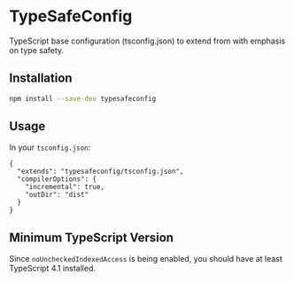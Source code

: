 # TypeSafeConfig

TypeScript base configuration (tsconfig.json) to extend from with emphasis on type safety.

## Installation

```sh
npm install --save-dev typesafeconfig
```

## Usage

In your `tsconfig.json`:

```jsonc
{
  "extends": "typesafeconfig/tsconfig.json",
  "compilerOptions": {
    "incremental": true,
    "outDir": "dist"
  }
}
```

## Minimum TypeScript Version

Since `noUncheckedIndexedAccess` is being enabled, you should have at least TypeScript 4.1 installed.
